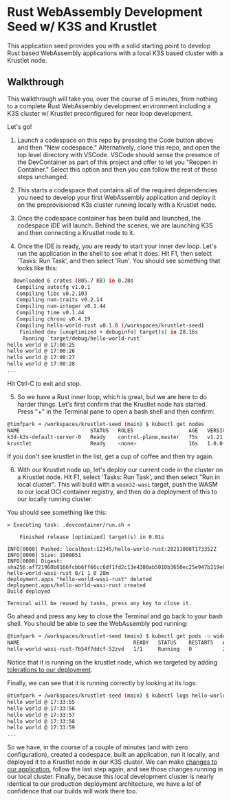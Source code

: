 # Rust WebAssembly Development Seed w/ K3S and Krustlet

This application seed provides you with a solid starting point to develop Rust based WebAssembly applications
with a local K3S based cluster with a Krustlet node.

## Walkthrough

This walkthrough will take you, over the course of 5 minutes, from nothing to a complete Rust WebAssembly development environment including a K3S cluster w/ Krustlet preconfigured for near loop development.

Let's go!

1. Launch a codespace on this repo by pressing the Code button above and then "New codespace."  Alternatively, clone this repo, and open the top level directory with VSCode.  VSCode should sense the presence of the DevContainer as part of this project and offer to let you "Reopen in Container."  Select this option and then you can follow the rest of these steps unchanged.

1. This starts a codespace that contains all of the required dependencies you need to develop your first WebAssembly application and deploy it on the preprovisioned K3s cluster running locally with a Krustlet node.

1. Once the codespace container has been build and launched, the codespace IDE will launch. Behind the scenes, we are launching K3S and then connecting a Krustlet node to it.

1. Once the IDE is ready, you are ready to start your inner dev loop. Let's run the application in the shell to see what it does. Hit F1, then select 'Tasks: Run Task', and then select 'Run'. You should see something that looks like this:

```bash
  Downloaded 6 crates (805.7 KB) in 0.28s
   Compiling autocfg v1.0.1
   Compiling libc v0.2.103
   Compiling num-traits v0.2.14
   Compiling num-integer v0.1.44
   Compiling time v0.1.44
   Compiling chrono v0.4.19
   Compiling hello-world-rust v0.1.0 (/workspaces/krustlet-seed)
    Finished dev [unoptimized + debuginfo] target(s) in 28.16s
     Running `target/debug/hello-world-rust`
hello world @ 17:00:25
hello world @ 17:00:26
hello world @ 17:00:27
hello world @ 17:00:28
...
```

Hit Ctrl-C to exit and stop.

5. So we have a Rust inner loop, which is great, but we are here to do harder things. Let's first confirm that the Krustlet node has started. Press "+" in the Terminal pane to open a bash shell and then confirm:

```bash
@timfpark ➜ /workspaces/krustlet-seed (main) $ kubectl get nodes
NAME                       STATUS   ROLES                  AGE   VERSION
k3d-k3s-default-server-0   Ready    control-plane,master   75s   v1.21.3+k3s1
krustlet                   Ready    <none>                 16s   1.0.0-alpha.1
```

If you don't see krustlet in the list, get a cup of coffee and then try again.

6.  With our Krustlet node up, let's deploy our current code in the cluster on a Krustlet node. Hit F1, select 'Tasks: Run Task', and then select "Run in local cluster". This will build with a `wasm32-wasi` target, push the WASM to our local OCI container registry, and then do a deployment of this to our locally running cluster.

You should see something like this:

```
> Executing task: .devcontainer/run.sh <

    Finished release [optimized] target(s) in 0.01s

INFO[0000] Pushed: localhost:12345/hello-world-rust:20211008T173352Z
INFO[0000] Size: 1908051
INFO[0000] Digest: sha256:af721968b8166fcbb6ff66cc6df1fd2c13e4300ab5010b3650ec25e947b219e8
hello-world-wasi-rust 0/1 1 0 28m
deployment.apps "hello-world-wasi-rust" deleted
deployment.apps/hello-world-wasi-rust created
Build deployed

Terminal will be reused by tasks, press any key to close it.
```

Go ahead and press any key to close the Terminal and go back to your bash shell. You should be able to see the WebAssembly pod running:

```bash
@timfpark ➜ /workspaces/krustlet-seed (main) $ kubectl get pods -o wide
NAME                                     READY   STATUS    RESTARTS   AGE     IP       NODE       NOMINATED NODE   READINESS GATES
hello-world-wasi-rust-7b54f7ddcf-52zvd   1/1     Running   0          2m13s   <none>   krustlet   <none>           <none>
```

Notice that it is running on the krustlet node, which we targeted by adding [tolerations to our deployment](deploy/codespace.yaml).

Finally, we can see that it is running correctly by looking at its logs:

```bash
@timfpark ➜ /workspaces/krustlet-seed (main) $ kubectl logs hello-world-wasi-rust-7b54f7ddcf-52zvd
hello world @ 17:33:55
hello world @ 17:33:56
hello world @ 17:33:57
hello world @ 17:33:58
hello world @ 17:33:59
...
```

So we have, in the course of a couple of minutes (and with zero configuration), created a codespace, built an application, run it locally, and deployed it to a Krustlet node in our K3S cluster. We can make [changes to our application](src/main.rs), follow the last step again, and see those changes running in our local cluster. Finally, because this local development cluster is nearly identical to our production deployment architecture, we have a lot of confidence that our builds will work there too.
